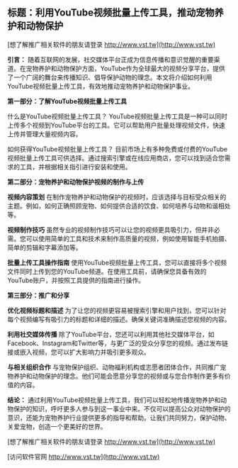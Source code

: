 ## **标题：利用YouTube视频批量上传工具，推动宠物养护和动物保护**

[想了解推广相关软件的朋友请登录 http://www.vst.tw](http://www.vst.tw)

**引言：**
随着互联网的发展，社交媒体平台正成为信息传播和意识觉醒的重要渠道。在宠物养护和动物保护方面，YouTube作为全球最大的视频分享平台，提供了一个广阔的舞台来传播知识、倡导保护动物的理念。本文将介绍如何利用YouTube视频批量上传工具，有效地推动宠物养护和动物保护事业。

**第一部分：了解YouTube视频批量上传工具**

什么是YouTube视频批量上传工具？
YouTube视频批量上传工具是一种可以同时上传多个视频到YouTube平台的工具。它可以帮助用户批量处理视频文件，快速上传并管理大量视频内容。

如何获得YouTube视频批量上传工具？
目前市场上有多种免费或付费的YouTube视频批量上传工具可供选择。通过搜索引擎或在线应用商店，您可以找到适合您需求的工具，并根据相关指引进行安装和使用。

**第二部分：宠物养护和动物保护视频的制作与上传**

**视频内容策划**
在制作宠物养护和动物保护的视频时，应该选择与目标受众相关的主题。例如，如何正确照顾宠物、如何提供合适的饮食、如何培养与动物和谐相处等。

**视频制作技巧**
虽然专业的视频制作技巧可以让您的视频更具吸引力，但并非必需。您可以使用简单的工具和技术来制作高质量的视频，例如使用智能手机拍摄、简单的剪辑和字幕添加等。

**批量上传工具操作指南**
使用YouTube视频批量上传工具，您可以直接将多个视频文件同时上传到您的YouTube频道。在使用工具前，请确保您具备有效的YouTube账户，并按照工具提供的指南进行操作。

**第三部分：推广和分享**

**优化视频标题和描述**
为了让您的视频更容易被搜索引擎和用户找到，您可以针对每个视频编写有吸引力的标题和详细的描述。确保关键词准确描述您视频的内容。

**利用社交媒体传播**
除了YouTube平台，您还可以利用其他社交媒体平台，如Facebook、Instagram和Twitter等，与更广泛的受众分享您的视频。通过发布链接或嵌入视频，您可以扩大影响力并吸引更多观众。

**与相关组织合作**
与宠物保护组织、动物福利机构或志愿者团体合作，共同推广宠物养护和动物保护的理念。他们可能会愿意分享您的视频或与您合作制作更多有价值的内容。

**结论：**
通过利用YouTube视频批量上传工具，我们可以轻松地传播宠物养护和动物保护的知识，呼吁更多人参与到这一事业中来。不仅可以提高公众对动物保护的意识，还能为宠物养护行业提供更多的指导和帮助。让我们共同努力，保护动物、关爱宠物，创造一个更美好的世界。

[想了解推广相关软件的朋友请登录 http://www.vst.tw](http://www.vst.tw)


[访问软件官网 http://www.vst.tw](http://www.vst.tw)
